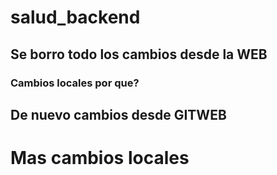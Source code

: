 # salud_backend
## Se borro todo los cambios desde la WEB

### Cambios locales por que?

## De nuevo cambios desde GITWEB
# Mas cambios locales
